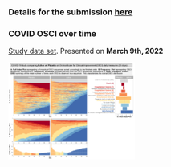 ### Details for the submission [here](https://github.com/agstn/WW/tree/main/2022-03-09)

### COVID OSCI over time
[Study data set](https://github.com/VIS-SIG/Wonderful-Wednesdays/tree/master/data/2022/2022-03-09). Presented on **March 9th, 2022** 

<img src="https://raw.githubusercontent.com/agstn/WW/main/2022-03-09/covid_combined.png" width="50%" height="50%">
